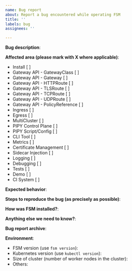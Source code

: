```yaml
---
name: Bug report
about: Report a bug encountered while operating FSM
title: ''
labels: bug
assignees: ''

---
```


<!--

This issue tracker is a best-effort forum for users and customers to report bugs.

Be sure to not include any sensitive information. Sensitive information should __NOT__ be included in this issue.

-->

**Bug description**:

**Affected area (please mark with X where applicable)**:
- Install                        [ ]
- Gateway API - GatewayClass     [ ]
- Gateway API - Gateway          [ ]
- Gateway API - HTTPRoute        [ ]
- Gateway API - TLSRoute         [ ]
- Gateway API - TCPRoute         [ ]
- Gateway API - UDPRoute         [ ]
- Gateway API - PolicyReference  [ ]
- Ingress                        [ ]
- Egress                         [ ]
- MultiCluster                   [ ]
- PIPY Control Plane             [ ]
- PIPY Script/Config             [ ] 
- CLI Tool                       [ ]
- Metrics                        [ ]
- Certificate Management         [ ]
- Sidecar Injection              [ ]
- Logging                        [ ]
- Debugging                      [ ]
- Tests                          [ ]
- Demo                           [ ]
- CI System                      [ ]

**Expected behavior**:

**Steps to reproduce the bug (as precisely as possible)**:

**How was FSM installed?**:

**Anything else we need to know?**:

**Bug report archive**:
<!--
Generate and upload bug report archive for the given app namespaces, deployments, and pods.
Use `fsm support bug-report --app-namespaces <ns1>,<ns2> --app-deployments <ns1>/<dep1>,<ns2>/<dep2> --app-pods <ns1>/<pod1>`
-->

**Environment**:
- FSM version (use `fsm version`):
- Kubernetes version (use `kubectl version`):
- Size of cluster (number of worker nodes in the cluster):
- Others:
